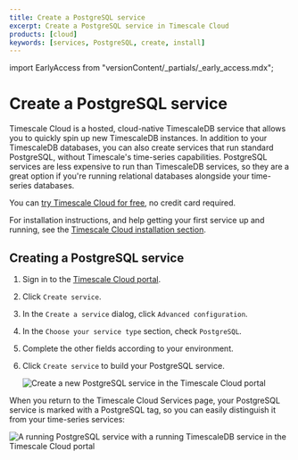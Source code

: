 ```yaml
---
title: Create a PostgreSQL service
excerpt: Create a PostgreSQL service in Timescale Cloud
products: [cloud]
keywords: [services, PostgreSQL, create, install]
---
```


import EarlyAccess from "versionContent/_partials/_early_access.mdx";

# Create a PostgreSQL service

<EarlyAccess />

Timescale Cloud is a hosted, cloud-native TimescaleDB service that allows you to
quickly spin up new TimescaleDB instances. In addition to your TimescaleDB
databases, you can also create services that run standard PostgreSQL, without
Timescale's time-series capabilities. PostgreSQL services are less expensive to
run than TimescaleDB services, so they are a great option if you're running
relational databases alongside your time-series databases.

You can [try Timescale Cloud for free][sign-up], no credit card required.

For installation instructions, and help getting your first service up and
running, see the [Timescale Cloud installation section][cloud-install].

<Procedure>

## Creating a PostgreSQL service

1.  Sign in to the [Timescale Cloud portal][cloud-console].
1.  Click `Create service`.
1.  In the `Create a service` dialog, click `Advanced configuration`.
1.  In the `Choose your service type` section, check `PostgreSQL`.
1.  Complete the other fields according to your environment.
1.  Click `Create service` to build your PostgreSQL service.

    <img
        class="main-content__illustration"
        src="https://s3.amazonaws.com/assets.timescale.com/docs/images/tsc-create-pgservice.png"
        alt="Create a new PostgreSQL service in the Timescale Cloud portal"
    />

</Procedure>

When you return to the Timescale Cloud Services page, your PostgreSQL service is
marked with a PostgreSQL tag, so you can easily distinguish it from your
time-series services:

<img
    class="main-content__illustration"
    src="https://s3.amazonaws.com/assets.timescale.com/docs/images/tsc-view-pgservice.png"
    alt="A running PostgreSQL service with a running TimescaleDB service in the Timescale Cloud portal"
/>

[cloud-install]: /getting-started/latest/
[sign-up]: https://www.timescale.com/timescale-signup
[cloud-console]: https://console.cloud.timescale.com/
